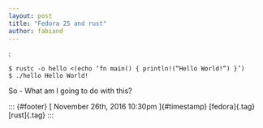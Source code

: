 ```yaml
---
layout: post
title: "Fedora 25 and rust"
author: fabiand
---
```




:

    $ rustc -o hello <(echo ‘fn main() { println!(“Hello World!”) }’)
    $ ./hello Hello World!

So - What am I going to do with this?

::: {#footer}
[ November 26th, 2016 10:30pm ]{#timestamp} [fedora]{.tag} [rust]{.tag}
:::
